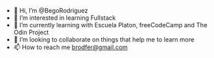 - 👋 Hi, I’m @BegoRodriguez
- 👀 I’m interested in learning Fullstack
- 🌱 I’m currently learning with Escuela Platon, freeCodeCamp and The Odin Project
- 💞️ I’m looking to collaborate on things that help me to learn more
- 📫 How to reach me brodfer@gmail.com

<!---
BegoRodriguez/BegoRodriguez is a ✨ special ✨ repository because its `README.md` (this file) appears on your GitHub profile.
You can click the Preview link to take a look at your changes.
--->
